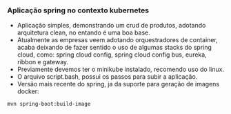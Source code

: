 ### Aplicação spring no contexto kubernetes

- Aplicação simples, demonstrando um crud de produtos, adotando arquitetura clean, no entando é uma boa base.
- Atualmente as empresas veem adotando orquestradores de container, acaba deixando de fazer sentido o uso de algumas stacks do spring cloud, como: spring cloud config, spring cloud config bus, eureka, ribbon e gateway.
- Previamente devemos ter o minikube instalado, recomendo uso do linux.
- O arquivo script.bash, possui os passos para subir a aplicação.
- Versão mais recente do spring, ja da suporte para geração de imagens docker:
```
mvn spring-boot:build-image
```
